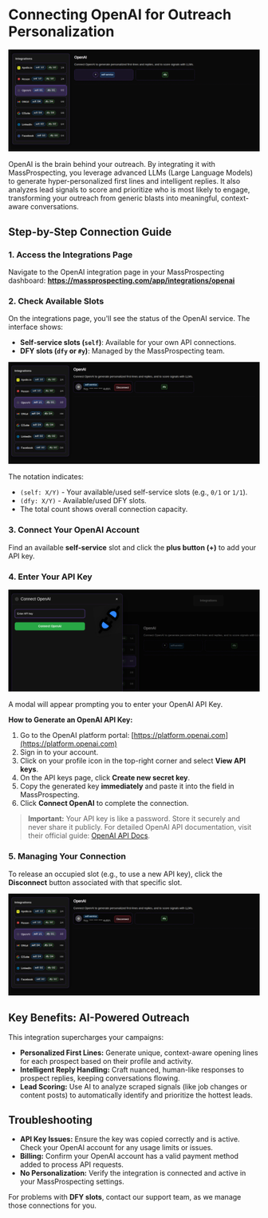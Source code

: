 # Connecting OpenAI for Outreach Personalization

![Integrations Overview](assets/openai-01.png)

OpenAI is the brain behind your outreach. By integrating it with MassProspecting, you leverage advanced LLMs (Large Language Models) to generate hyper-personalized first lines and intelligent replies. It also analyzes lead signals to score and prioritize who is most likely to engage, transforming your outreach from generic blasts into meaningful, context-aware conversations.

## Step-by-Step Connection Guide

### 1. Access the Integrations Page
Navigate to the OpenAI integration page in your MassProspecting dashboard:
**https://massprospecting.com/app/integrations/openai**

### 2. Check Available Slots
On the integrations page, you'll see the status of the OpenAI service. The interface shows:

*   **Self-service slots (`self`)**: Available for your own API connections.
*   **DFY slots (`dfy` or `#y`)**: Managed by the MassProspecting team.

![Connected OpenAI Status](assets/openai-03.png)

The notation indicates:
*   `(self: X/Y)` - Your available/used self-service slots (e.g., `0/1` or `1/1`).
*   `(dfy: X/Y)` - Available/used DFY slots.
*   The total count shows overall connection capacity.

### 3. Connect Your OpenAI Account
Find an available **self-service** slot and click the **plus button (+)** to add your API key.

### 4. Enter Your API Key
![Connect OpenAI Modal](assets/openai-02.png)

A modal will appear prompting you to enter your OpenAI API Key.

**How to Generate an OpenAI API Key:**
1.  Go to the OpenAI platform portal: [https://platform.openai.com](https://platform.openai.com)
2.  Sign in to your account.
3.  Click on your profile icon in the top-right corner and select **View API keys**.
4.  On the API keys page, click **Create new secret key**.
5.  Copy the generated key **immediately** and paste it into the field in MassProspecting.
6.  Click **Connect OpenAI** to complete the connection.

> **Important:** Your API key is like a password. Store it securely and never share it publicly. For detailed OpenAI API documentation, visit their official guide: [OpenAI API Docs](https://platform.openai.com/docs/api-reference).

### 5. Managing Your Connection
To release an occupied slot (e.g., to use a new API key), click the **Disconnect** button associated with that specific slot.

![Disconnect Button](assets/openai-03.png)

## Key Benefits: AI-Powered Outreach

This integration supercharges your campaigns:
*   **Personalized First Lines:** Generate unique, context-aware opening lines for each prospect based on their profile and activity.
*   **Intelligent Reply Handling:** Craft nuanced, human-like responses to prospect replies, keeping conversations flowing.
*   **Lead Scoring:** Use AI to analyze scraped signals (like job changes or content posts) to automatically identify and prioritize the hottest leads.

## Troubleshooting

*   **API Key Issues:** Ensure the key was copied correctly and is active. Check your OpenAI account for any usage limits or issues.
*   **Billing:** Confirm your OpenAI account has a valid payment method added to process API requests.
*   **No Personalization:** Verify the integration is connected and active in your MassProspecting settings.

For problems with **DFY slots**, contact our support team, as we manage those connections for you.